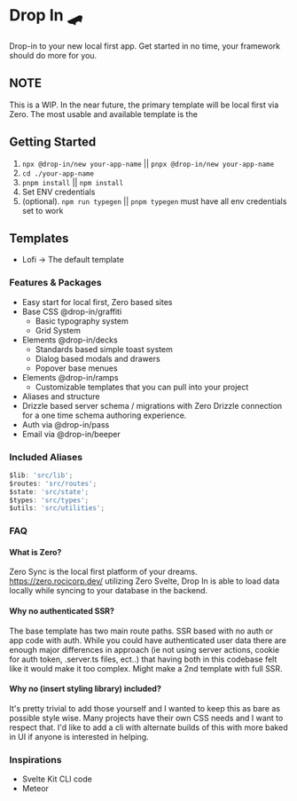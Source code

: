 # Drop In 🛹

Drop-in to your new local first app. Get started in no time, your framework should do more for you.

## NOTE

This is a WIP. In the near future, the primary template will be local first via Zero. The most usable and available template is the

## Getting Started

1. `npx @drop-in/new your-app-name` || `pnpx @drop-in/new your-app-name`
2. `cd ./your-app-name`
3. `pnpm install` || `npm install`
4. Set ENV credentials
5. (optional). `npm run typegen` || `pnpm typegen` must have all env credentials set to work

## Templates

- Lofi -> The default template

### Features & Packages

- Easy start for local first, Zero based sites
- Base CSS @drop-in/graffiti
  - Basic typography system
  - Grid System
- Elements @drop-in/decks
  - Standards based simple toast system
  - Dialog based modals and drawers
  - Popover base menues
- Elements @drop-in/ramps
  - Customizable templates that you can pull into your project
- Aliases and structure
- Drizzle based server schema / migrations with Zero Drizzle connection for a one time schema authoring experience.
- Auth via @drop-in/pass
- Email via @drop-in/beeper

### Included Aliases

```js
$lib: 'src/lib';
$routes: 'src/routes';
$state: 'src/state';
$types: 'src/types';
$utils: 'src/utilities';
```

### FAQ

#### What is Zero?

Zero Sync is the local first platform of your dreams. https://zero.rocicorp.dev/ utilizing Zero Svelte, Drop In is able to load data locally while syncing to your database in the backend.

#### Why no authenticated SSR?

The base template has two main route paths. SSR based with no auth or app code with auth. While you could have authenticated user data there are enough major differences in approach (ie not using server actions, cookie for auth token, .server.ts files, ect..) that having both in this codebase felt like it would make it too complex. Might make a 2nd template with full SSR.

#### Why no (insert styling library) included?

It's pretty trivial to add those yourself and I wanted to keep this as bare as possible style wise. Many projects have their own CSS needs and I want to respect that. I'd like to add a cli with alternate builds of this with more baked in UI if anyone is interested in helping.

### Inspirations

- Svelte Kit CLI code
- Meteor
